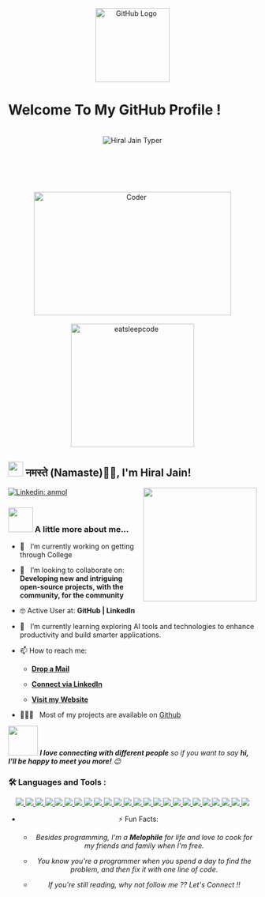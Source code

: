 <div align="center">
<img src="https://github.com/raghavk16/raghavk16/blob/master/octo.gif" alt="GitHub Logo" width="150" height="150" />
</div>

# Welcome To My GitHub Profile !

<br/>
<div align="center">
<img src="https://github.com/raghavk16/raghavk16/blob/master/screen.gif" alt="Hiral Jain Typer" />
</div>
<br/>

<!--

<div align="center">
 <img src = 'https://github.com/RaghavK16/RaghavK16/blob/master/images/c-original.svg' width='30'/> <img src = 'https://github.com/RaghavK16/RaghavK16/blob/master/images/cpp.svg' width='30'/> <img src = 'https://github.com/RaghavK16/RaghavK16/blob/master/images/pycharm.svg' width='30'/> <img src = 'https://github.com/RaghavK16/RaghavK16/blob/master/images/python2.png' height='30'/> <img src = 'https://github.com/RaghavK16/RaghavK16/blob/master/images/flutter-logo.svg' width='30'/> <img src = 'https://github.com/RaghavK16/RaghavK16/blob/master/images/html.svg' width='30'/> <img src = 'https://github.com/RaghavK16/RaghavK16/blob/master/images/css.svg' width='30'/> 
 




<-->

<br/>


<br/><br/>

<div align="center">
<img src="https://github.com/raghavk16/raghavk16/blob/master/coderman.gif" alt="Coder" width="400" height="250" />
</div>
<br/>

<div align="center">
<img src="https://github.com/raghavk16/raghavk16/blob/master/giphy.webp" alt="eatsleepcode" width="250" height="250" />
</div>


<h2><img src="https://emojis.slackmojis.com/emojis/images/1531849430/4246/blob-sunglasses.gif?1531849430" width="30"/> नमस्ते (Namaste)🙏🏻, I'm Hiral Jain! </h2>
<img align='right' src="https://media.giphy.com/media/M9gbBd9nbDrOTu1Mqx/giphy.gif" width="230">

[![Linkedin: anmol](https://img.shields.io/badge/-Hiral-blue?style=flat-square&logo=Linkedin&logoColor=white&link=https://www.linkedin.com/in/hiral-jain-1a8054347/)](https://www.linkedin.com/in/hiral-jain-1a8054347/)

### <img src="https://media.giphy.com/media/VgCDAzcKvsR6OM0uWg/giphy.gif" width="50"> A little more about me...  

- 🔭 &nbsp; I’m currently working on getting through College
- 🤝 &nbsp; I’m looking to collaborate on: **Developing new and intriguing open-source projects, with the community, for the community**
- 🤓 Active User at: **GitHub | LinkedIn**
- 🌱 &nbsp; I’m currently learning exploring AI tools and technologies to enhance productivity and build smarter applications.
- 📫 How to reach me:

    * [**Drop a Mail**](mailto:raghavkhullar16@gmail.com)

    * [**Connect via LinkedIn**](https://www.linkedin.com/in/raghav-khullar/)

    * [**Visit my Website**](https://raghavk16.github.io/)

    
- 👨🏻‍💻 &nbsp; Most of my projects are available on [Github](https://github.com/hiraljj05?tab=repositories)


<img src="https://media.giphy.com/media/LnQjpWaON8nhr21vNW/giphy.gif" width="60"> <em><b>I love connecting with different people</b> so if you want to say <b>hi, I'll be happy to meet you more!</b> 😊</em>



### :hammer_and_wrench: Languages and Tools :
<div align="center">

  <a href="https://en.cppreference.com/" target="_blank">
    <img src="https://img.shields.io/badge/C++-%2300599C.svg?style=for-the-badge&logo=c%2B%2B&logoColor=white"/>
  </a>
  
  <a href="https://www.python.org/" target="_blank">
    <img src="https://img.shields.io/badge/Python-FFD43B?style=for-the-badge&logo=python&logoColor=blue"/>
  </a>

  <a href="https://code.visualstudio.com/" target="_blank">
    <img src="https://img.shields.io/badge/Visual_Studio_Code-0078D4?style=for-the-badge&logo=visual%20studio%20code&logoColor=white"/>
  </a>

  <a href="https://git-scm.com/" target="_blank">
    <img src="https://img.shields.io/badge/GIT-E44C30?style=for-the-badge&logo=git&logoColor=white"/>
  </a>

  <a href="https://www.java.com/" target="_blank">
    <img src="https://img.shields.io/badge/Java-ED8B00?style=for-the-badge&logo=java&logoColor=white"/>
  </a>

  <a href="https://developer.mozilla.org/en-US/docs/Web/JavaScript" target="_blank">
    <img src="https://img.shields.io/badge/JavaScript-323330?style=for-the-badge&logo=javascript&logoColor=F7DF1E"/>
  </a>

  <a href="https://www.typescriptlang.org/" target="_blank">
    <img src="https://img.shields.io/badge/TypeScript-3178C6?style=for-the-badge&logo=typescript&logoColor=white"/>
  </a>

  <a href="https://firebase.google.com/" target="_blank">
    <img src="https://img.shields.io/badge/firebase-a08021?style=for-the-badge&logo=firebase&logoColor=ffcd34"/>
  </a>

  <a href="https://www.mongodb.com/" target="_blank">
    <img src="https://img.shields.io/badge/MongoDB-%234ea94b.svg?style=for-the-badge&logo=mongodb&logoColor=white"/>
  </a>

  <a href="https://www.mysql.com/" target="_blank">
    <img src="https://img.shields.io/badge/mysql-4479A1.svg?style=for-the-badge&logo=mysql&logoColor=white"/>
  </a>

  <a href="https://reactjs.org/" target="_blank">
    <img src="https://img.shields.io/badge/React-20232A?style=for-the-badge&logo=react&logoColor=61DAFB"/>
  </a>

  <a href="https://reactnative.dev/" target="_blank">
    <img src="https://img.shields.io/badge/React_Native-20232A?style=for-the-badge&logo=react&logoColor=61DAFB"/>
  </a>

  <a href="https://developer.mozilla.org/en-US/docs/Web/CSS" target="_blank">
    <img src="https://img.shields.io/badge/CSS3-1572B6?style=for-the-badge&logo=css3&logoColor=white"/>
  </a>

  <a href="https://developer.mozilla.org/en-US/docs/Web/HTML" target="_blank">
    <img src="https://img.shields.io/badge/HTML5-E34F26?style=for-the-badge&logo=html5&logoColor=white"/>
  </a>


  <a href="https://flutter.dev/" target="_blank">
    <img src="https://img.shields.io/badge/Flutter-%2302569B.svg?style=for-the-badge&logo=Flutter&logoColor=white"/>
  </a>

  <a href="https://nodejs.org/" target="_blank">
    <img src="https://img.shields.io/badge/node.js-6DA55F?style=for-the-badge&logo=node.js&logoColor=white"/>
  </a>

  <a href="https://render.com/" target="_blank">
    <img src="https://img.shields.io/badge/Render-%2346E3B7.svg?style=for-the-badge&logo=render&logoColor=white"/>
  </a>

  <a href="https://vercel.com/" target="_blank">
    <img src="https://img.shields.io/badge/vercel-%23000000.svg?style=for-the-badge&logo=vercel&logoColor=white"/>
  </a>

   <a href="https://aws.amazon.com/" target="_blank">
    <img src="https://img.shields.io/badge/AWS-232F3E?style=for-the-badge&logo=amazon-aws&logoColor=white"/>
  </a>

  <a href="https://dart.dev/" target="_blank">
    <img src="https://img.shields.io/badge/dart-%230175C2.svg?style=for-the-badge&logo=dart&logoColor=white"/>
  </a>

  <a href="https://matplotlib.org/" target="_blank">
    <img src="https://img.shields.io/badge/Matplotlib-%23ffffff.svg?style=for-the-badge&logo=Matplotlib&logoColor=black"/>
  </a>

  <a href="https://numpy.org/" target="_blank">
    <img src="https://img.shields.io/badge/numpy-%23013243.svg?style=for-the-badge&logo=numpy&logoColor=white"/>
  </a>

  <a href="https://pandas.pydata.org/" target="_blank">
    <img src="https://img.shields.io/badge/pandas-%23150458.svg?style=for-the-badge&logo=pandas&logoColor=white"/>
  </a>

  <a href="https://scikit-learn.org/" target="_blank">
    <img src="https://img.shields.io/badge/scikit--learn-%23F7931E.svg?style=for-the-badge&logo=scikit-learn&logoColor=white"/>
  </a>

- ⚡ Fun Facts: 

    * *Besides programming, I'm a **Melophile** for life and love to cook for my friends and family when I'm free.*

    * *You know you're a programmer when you spend a day to find the problem, and then fix it with one line of code.*
    
    * *If you're still reading, why not follow me ?? Let's Connect !!*
</div>
